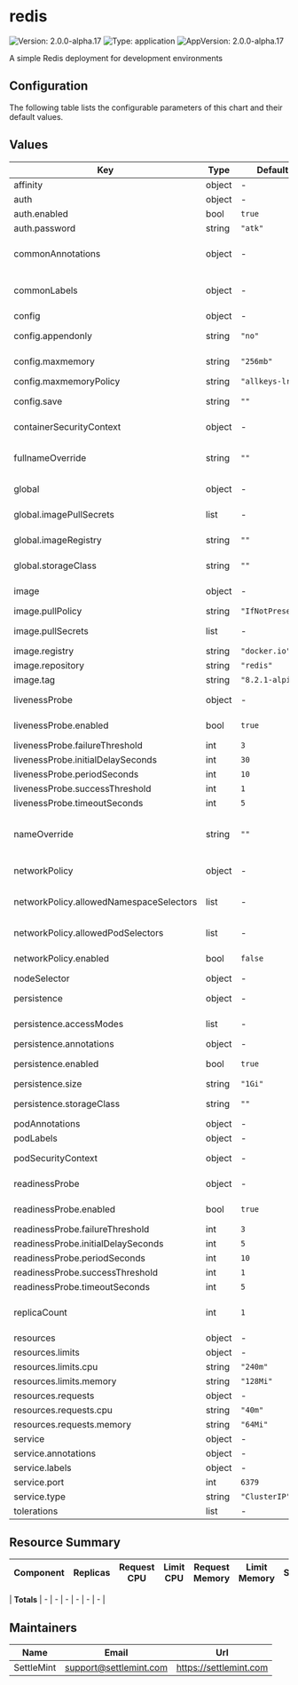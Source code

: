 # redis

![Version: 2.0.0-alpha.17](https://img.shields.io/badge/Version-2.0.0--alpha.17-informational?style=flat-square) ![Type: application](https://img.shields.io/badge/Type-application-informational?style=flat-square) ![AppVersion: 2.0.0-alpha.17](https://img.shields.io/badge/AppVersion-2.0.0--alpha.17-informational?style=flat-square)

A simple Redis deployment for development environments

## Configuration

The following table lists the configurable parameters of this chart and their default values.

## Values

| Key | Type | Default | Description |
|-----|------|---------|-------------|
|affinity|object|-|Affinity (object)|
|auth|object|-|Authentication|
|auth.enabled|bool|`true`|Enable authentication|
|auth.password|string|`"atk"`|Redis password|
|commonAnnotations|object|-|Annotations to add to all deployed objects (object)|
|commonLabels|object|-|Labels to add to all deployed objects (object)|
|config|object|-|Redis configuration|
|config.appendonly|string|`"no"`|Append only file (AOF persistence)|
|config.maxmemory|string|`"256mb"`|Maximum memory Redis can use|
|config.maxmemoryPolicy|string|`"allkeys-lru"`|Memory eviction policy|
|config.save|string|`""`|Save DB to disk (RDB persistence)|
|containerSecurityContext|object|-|Container security context (object)|
|fullnameOverride|string|`""`|String to fully override common.names.fullname (string)|
|global|object|-|Global Docker image registry|
|global.imagePullSecrets|list|-|Global Docker registry secret names as an array|
|global.imageRegistry|string|`""`|Global Docker image registry|
|global.storageClass|string|`""`|Global StorageClass for Persistent Volume(s)|
|image|object|-|Redis image configuration|
|image.pullPolicy|string|`"IfNotPresent"`|Redis image pull policy|
|image.pullSecrets|list|-|Redis image pull secrets (list)|
|image.registry|string|`"docker.io"`|Redis image registry|
|image.repository|string|`"redis"`|Redis image repository|
|image.tag|string|`"8.2.1-alpine"`|Redis image tag|
|livenessProbe|object|-|Liveness probe configuration|
|livenessProbe.enabled|bool|`true`|Enable liveness probe (bool)|
|livenessProbe.failureThreshold|int|`3`|Failure threshold (int)|
|livenessProbe.initialDelaySeconds|int|`30`|Initial delay seconds (int)|
|livenessProbe.periodSeconds|int|`10`|Period seconds (int)|
|livenessProbe.successThreshold|int|`1`|Success threshold (int)|
|livenessProbe.timeoutSeconds|int|`5`|Timeout seconds (int)|
|nameOverride|string|`""`|String to partially override common.names.fullname (string)|
|networkPolicy|object|-|Network policy configuration|
|networkPolicy.allowedNamespaceSelectors|list|-|Additional allowed namespace selectors (list)|
|networkPolicy.allowedPodSelectors|list|-|Additional allowed pod selectors (list)|
|networkPolicy.enabled|bool|`false`|Enable network policies (bool)|
|nodeSelector|object|-|Node selector (object)|
|persistence|object|-|Persistence configuration|
|persistence.accessModes|list|-|Access mode for the PVC|
|persistence.annotations|object|-|Annotations for the PVC|
|persistence.enabled|bool|`true`|Enable persistence using PVC|
|persistence.size|string|`"1Gi"`|Size of the PVC|
|persistence.storageClass|string|`""`|Storage class for the PVC|
|podAnnotations|object|-|Pod annotations (object)|
|podLabels|object|-|Pod labels (object)|
|podSecurityContext|object|-|Pod security context (object)|
|readinessProbe|object|-|Readiness probe configuration|
|readinessProbe.enabled|bool|`true`|Enable readiness probe (bool)|
|readinessProbe.failureThreshold|int|`3`|Failure threshold (int)|
|readinessProbe.initialDelaySeconds|int|`5`|Initial delay seconds (int)|
|readinessProbe.periodSeconds|int|`10`|Period seconds (int)|
|readinessProbe.successThreshold|int|`1`|Success threshold (int)|
|readinessProbe.timeoutSeconds|int|`5`|Timeout seconds (int)|
|replicaCount|int|`1`|Number of Redis replicas (should be 1 for development)|
|resources|object|-|Resources configuration|
|resources.limits|object|-|Resource limits|
|resources.limits.cpu|string|`"240m"`|CPU limit|
|resources.limits.memory|string|`"128Mi"`|Memory limit|
|resources.requests|object|-|Resource requests|
|resources.requests.cpu|string|`"40m"`|CPU request|
|resources.requests.memory|string|`"64Mi"`|Memory request|
|service|object|-|Service configuration|
|service.annotations|object|-|Service annotations|
|service.labels|object|-|Service labels|
|service.port|int|`6379`|Redis port|
|service.type|string|`"ClusterIP"`|Service type|
|tolerations|list|-|Tolerations (list)|

## Resource Summary

| Component | Replicas | Request CPU | Limit CPU | Request Memory | Limit Memory | Storage |
|-----------|----------|-------------|-----------|----------------|--------------|---------|

| **Totals** | - | - | - | - | - | - |

## Maintainers

| Name | Email | Url |
| ---- | ------ | --- |
| SettleMint | <support@settlemint.com> | <https://settlemint.com> |

